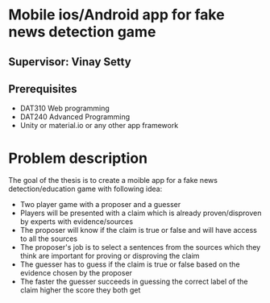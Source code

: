 # Mobile ios/Android app for fake news detection game

## Supervisor: Vinay Setty

## Prerequisites
  - DAT310 Web programming
  - DAT240 Advanced Programming
  - Unity or material.io or any other app framework

# Problem description

The goal of the thesis is to create a moible app for a fake news detection/education game with following idea:

  - Two player game with a proposer and a guesser
  - Players will be presented with a claim which is already proven/disproven by experts with evidence/sources
  - The proposer will know if the claim is true or false and will have access to all the sources
  - The proposer's job is to select a sentences from the sources which they think are important for proving or disproving the claim
  - The guesser has to guess if the claim is true or false based on the evidence chosen by the proposer
  - The faster the guesser succeeds in guessing the correct label of the claim higher the score they both get
